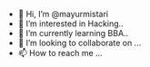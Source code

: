 - 👋 Hi, I’m @mayurmistari
- 👀 I’m interested in Hacking..
- 🌱 I’m currently learning BBA..
- 💞️ I’m looking to collaborate on ...
- 📫 How to reach me ...

<!---
mayurmistari/mayurmistari is a ✨ special ✨ repository because its `README.md` (this file) appears on your GitHub profile.
You can click the Preview link to take a look at your changes.
--->
